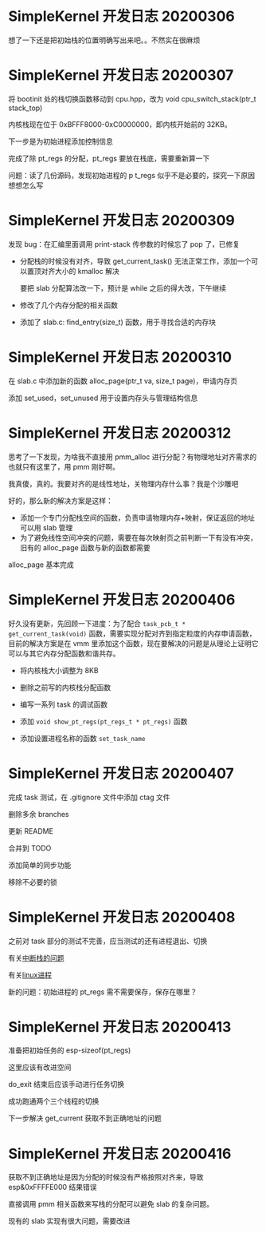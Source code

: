 # SimpleKernel 开发日志 20200306

想了一下还是把初始栈的位置明确写出来吧。。不然实在很麻烦



# SimpleKernel 开发日志 20200307

将 bootinit 处的栈切换函数移动到 cpu.hpp，改为 void cpu_switch_stack(ptr_t stack_top)

内核栈现在位于 0xBFFF8000-0xC0000000，即内核开始前的 32KB。

下一步是为初始进程添加控制信息

完成了除 pt_regs 的分配，pt_regs 要放在栈底，需要重新算一下

问题：读了几份源码，发现初始进程的 p t_regs 似乎不是必要的，探究一下原因想想怎么写





# SimpleKernel 开发日志 20200309

发现 bug：在汇编里面调用 print-stack 传参数的时候忘了 pop 了，已修复

- 分配栈的时候没有对齐，导致 get_current_task() 无法正常工作，添加一个可以置顶对齐大小的 kmalloc 解决

    要把 slab 分配算法改一下，预计是 while 之后的得大改，下午继续

- 修改了几个内存分配的相关函数

- 添加了 slab.c: find_entry(size_t) 函数，用于寻找合适的内存块



# SimpleKernel 开发日志 20200310

在 slab.c 中添加新的函数 alloc_page(ptr_t va, size_t page)，申请内存页

添加 set_used，set_unused 用于设置内存头与管理结构信息



# SimpleKernel 开发日志 20200312

思考了一下发现，为啥我不直接用 pmm_alloc 进行分配？有物理地址对齐需求的也就只有这里了，用 pmm 刚好啊。

我真傻，真的。我要对齐的是线性地址，关物理内存什么事？我是个沙雕吧

好的，那么新的解决方案是这样：

- 添加一个专门分配栈空间的函数，负责申请物理内存+映射，保证返回的地址可以用 slab 管理
- 为了避免线性空间冲突的问题，需要在每次映射页之前判断一下有没有冲突，旧有的 alloc_page 函数与新的函数都需要

alloc_page 基本完成



# SimpleKernel 开发日志 20200406

好久没有更新，先回顾一下进度：为了配合 `task_pcb_t * get_current_task(void)` 函数，需要实现分配对齐到指定粒度的内存申请函数，目前的解决方案是在 vmm 里添加这个函数，现在要解决的问题是从理论上证明它可以与其它内存分配函数和谐共存。

- 将内核栈大小调整为 8KB
- 删除之前写的内核栈分配函数

- 编写一系列 task 的调试函数
- 添加 `void show_pt_regs(pt_regs_t * pt_regs)` 函数

- 添加设置进程名称的函数 `set_task_name`



# SimpleKernel 开发日志 20200407

完成 task 测试，在 .gitignore 文件中添加 ctag 文件

删除多余 branches

更新 README

合并到 TODO

添加简单的同步功能

移除不必要的锁



# SimpleKernel 开发日志 20200408

之前对 task 部分的测试不完善，应当测试的还有进程退出、切换

有关[中断栈的问题](http://blog.chinaunix.net/uid-23769728-id-3077874.html)

有关[linux进程](https://www.cnblogs.com/arnoldlu/p/8466928.html)

新的问题：初始进程的 pt_regs 需不需要保存，保存在哪里？



# SimpleKernel 开发日志 20200413

准备把初始任务的 esp-sizeof(pt_regs)

这里应该有改进空间

do_exit 结束后应该手动进行任务切换

成功跑通两个三个线程的切换

下一步解决 get_current 获取不到正确地址的问题

# SimpleKernel 开发日志 20200416

获取不到正确地址是因为分配的时候没有严格按照对齐来，导致 esp&0xFFFFE000 结果错误

直接调用 pmm 相关函数来写栈的分配可以避免 slab 的复杂问题。

现有的 slab 实现有很大问题，需要改进

